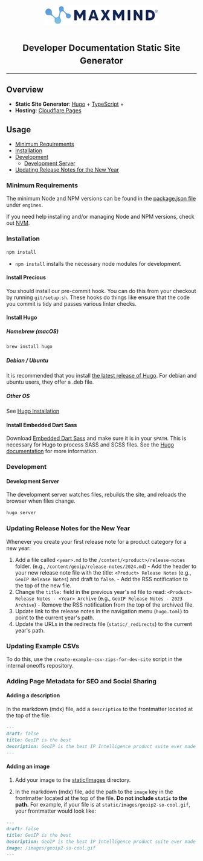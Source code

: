 <h1 align="center">
  <img
    alt="MaxMind"
    src="assets/maxmind-logo.svg"
    width="300"
  >
  <br>
  <br>
  <small>Developer Documentation Static Site Generator</small>
</h1>

---

## Overview

- **Static Site Generator**: [Hugo](https://gohugo.io/) +
  [TypeScript](https://www.typescriptlang.org/) +
- **Hosting**: [Cloudflare Pages](https://pages.cloudflare.com/)

## Usage

- [Minimum Requirements](#minimum-requirements)
- [Installation](#installation)
- [Development](#development)
  - [Development Server](#development-server)
- [Updating Release Notes for the New Year](#updating-release-notes-for-the-new-year)

### Minimum Requirements

The minimum Node and NPM versions can be found in the
[package.json file](package.json) under `engines`.

If you need help installing and/or managing Node and NPM versions, check out
[NVM](https://github.com/nvm-sh/nvm).

### Installation

```sh
npm install
```

- `npm install` installs the necessary node modules for development.

#### Install Precious

You should install our pre-commit hook. You can do this from your checkout
by running `git/setup.sh`. These hooks do things like ensure that the code you
commit is tidy and passes various linter checks.

#### Install Hugo

##### Homebrew (macOS)

```sh
brew install hugo
```

##### Debian / Ubuntu

It is recommended that you install
[the latest release of Hugo](https://github.com/gohugoio/hugo/releases/latest).
For debian and ubuntu users, they offer a .deb file.

##### Other OS

See [Hugo Installation](https://gohugo.io/getting-started/installing/)

#### Install Embedded Dart Sass

Download
[Embedded Dart Sass](https://github.com/sass/dart-sass-embedded/releases) and
make sure it is in your `$PATH`. This is necessary for Hugo to process SASS and
SCSS files. See the
[Hugo documentation](https://gohugo.io/hugo-pipes/scss-sass/) for more
information.

### Development

#### Development Server

The development server watches files, rebuilds the site, and reloads the browser
when files change.

```sh
hugo server
```

### Updating Release Notes for the New Year

Whenever you create your first release note for a product category for a new
year:

1. Add a file called `<year>.md` to the `/content/<product>/release-notes`
   folder. (e.g., `/content/geoip/release-notes/2024.md`) - Add the header to
   your new release note file with the title: `<Product> Release Notes` (e.g.,
   `GeoIP Release Notes`) and draft to `false`. - Add the RSS notification to
   the top of the new file.
2. Change the `title:` field in the previous year's `md` file to read:
   `<Product> Release Notes - <Year> Archive` (e.g.,
   `GeoIP Release Notes - 2023 Archive`) - Remove the RSS notification from the
   top of the archived file.
3. Update link to the release notes in the navigation menu (`hugo.toml`) to
   point to the current year's path.
4. Update the URLs in the redirects file (`static/_redirects`) to the current
   year's path.

### Updating Example CSVs

To do this, use the `create-example-csv-zips-for-dev-site` script in the
internal oneoffs repository.

### Adding Page Metadata for SEO and Social Sharing

#### Adding a description

In the markdown (mdx) file, add a `description` to the frontmatter located at
the top of the file:

```md
---
draft: false
title: GeoIP is the best
description: GeoIP is the best IP Intelligence product suite ever made
---
```

#### Adding an image

1. Add your image to the [static/images](static/images) directory.

2. In the markdown (mdx) file, add the path to the `image` key in the
   frontmatter located at the top of the file. **Do not include `static` to the
   path.** For example, if your file is at `static/images/geoip2-so-cool.gif`,
   your frontmatter would look like:

```md
---
draft: false
title: GeoIP is the best
description: GeoIP is the best IP Intelligence product suite ever made
image: /images/geoip2-so-cool.gif
---
```
